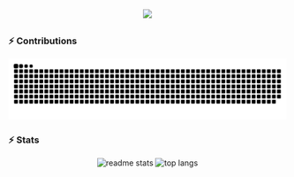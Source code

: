 <h1 align="center">
    <img src="https://readme-typing-svg.herokuapp.com/?font=Poetsen%20One&size=35&center=true&vCenter=true&width=500&height=70&duration=3000&lines=Hi+There!+%F0%9F%91%8B;I%27m+TrucJ;I%27m+Trung+Truc;I%27m+Black+Panther;" />
</h1>

### ⚡ Contributions
<div align=center>
  <picture>
    <source media="(prefers-color-scheme: dark)" srcset="https://raw.githubusercontent.com/TrucJ/TrucJ/output/github-contribution-grid-snake-dark.svg">
    <source media="(prefers-color-scheme: light)" srcset="https://raw.githubusercontent.com/TrucJ/TrucJ/output/github-contribution-grid-snake.svg">
    <img alt="github contribution grid snake animation" src="https://raw.githubusercontent.com/TrucJ/TrucJ/output/github-contribution-grid-snake.svg">
  </picture>
</div>

### ⚡ Stats
<div align=center>
  <img height=200 src="https://trucj-github-readme-stats.vercel.app/api?username=trucj&show_icons=true&theme=react&rank_icon=github&border_radius=20" alt="readme stats" />
  <img height=200 src="https://trucj-github-readme-stats.vercel.app/api/top-langs/?username=TrucJ&layout=compact&text_color=daf7dc&theme=react&border_radius=20" alt="top langs" />
</div>
